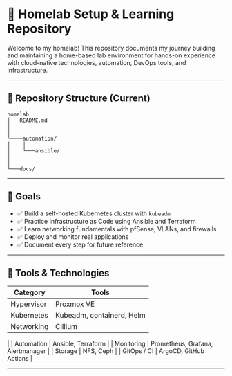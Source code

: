 # 🏡 Homelab Setup & Learning Repository

Welcome to my homelab! This repository documents my journey building and maintaining a home-based lab environment for hands-on experience with cloud-native technologies, automation, DevOps tools, and infrastructure.

---

## 📁 Repository Structure (Current)
```
homelab
│   README.md   
│
│   
└────automation/
│    │   
│    └───ansible/
│    
│
└───docs/
```

---

## 🎯 Goals

- ✅ Build a self-hosted Kubernetes cluster with `kubeadm`
- ✅ Practice Infrastructure as Code using Ansible and Terraform
- ✅ Learn networking fundamentals with pfSense, VLANs, and firewalls
- ✅ Deploy and monitor real applications
- ✅ Document every step for future reference

---

## 🔧 Tools & Technologies

| Category      | Tools                              |
| --------------|----------------------------------- |
| Hypervisor    | Proxmox VE                         |
| Kubernetes    | Kubeadm, containerd, Helm          |
| Networking    | Cillium                            |
|
| Automation    | Ansible, Terraform                 |
| Monitoring    | Prometheus, Grafana, Alertmanager  |
| Storage       | NFS, Ceph                          |
| GitOps / CI   | ArgoCD, GitHub Actions             |

---

